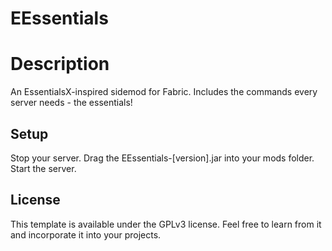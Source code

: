 # EEssentials

# Description
An EssentialsX-inspired sidemod for Fabric. Includes the commands every server needs - the essentials!

## Setup

Stop your server.
Drag the EEssentials-[version].jar into your mods folder.
Start the server.

## License

This template is available under the GPLv3 license. Feel free to learn from it and incorporate it into your projects.
